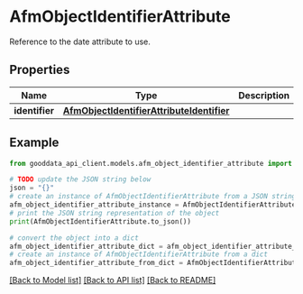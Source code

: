# AfmObjectIdentifierAttribute

Reference to the date attribute to use.

## Properties

Name | Type | Description | Notes
------------ | ------------- | ------------- | -------------
**identifier** | [**AfmObjectIdentifierAttributeIdentifier**](AfmObjectIdentifierAttributeIdentifier.md) |  | 

## Example

```python
from gooddata_api_client.models.afm_object_identifier_attribute import AfmObjectIdentifierAttribute

# TODO update the JSON string below
json = "{}"
# create an instance of AfmObjectIdentifierAttribute from a JSON string
afm_object_identifier_attribute_instance = AfmObjectIdentifierAttribute.from_json(json)
# print the JSON string representation of the object
print(AfmObjectIdentifierAttribute.to_json())

# convert the object into a dict
afm_object_identifier_attribute_dict = afm_object_identifier_attribute_instance.to_dict()
# create an instance of AfmObjectIdentifierAttribute from a dict
afm_object_identifier_attribute_from_dict = AfmObjectIdentifierAttribute.from_dict(afm_object_identifier_attribute_dict)
```
[[Back to Model list]](../README.md#documentation-for-models) [[Back to API list]](../README.md#documentation-for-api-endpoints) [[Back to README]](../README.md)


